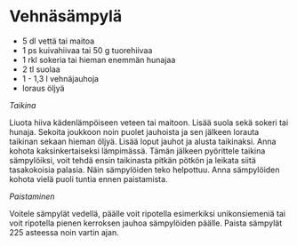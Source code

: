 Vehnäsämpylä
===========
 
 * 5 dl vettä tai maitoa 	
 * 1 ps kuivahiivaa tai 50 g tuorehiivaa 	
 * 1 rkl sokeria tai hieman enemmän hunajaa 	
 * 2 tl suolaa 	
 * 1 - 1,3 l vehnäjauhoja 	
 * loraus öljyä

_Taikina_

Liuota hiiva kädenlämpöiseen veteen tai maitoon. Lisää suola sekä sokeri tai hunaja.
Sekoita joukkoon noin puolet jauhoista ja sen jälkeen lorauta taikinan sekaan hieman öljyä.
Lisää loput jauhot ja alusta taikinaksi. Anna kohota kaksinkertaiseksi lämpimässä. Tämän jälkeen pyörittele taikina sämpylöiksi, voit tehdä ensin taikinasta pitkän pötkön ja leikata siitä tasakokoisia palasia. Näin sämpylöiden teko helpottuu. Anna sämpylöiden kohota vielä puoli tuntia ennen paistamista.

_Paistaminen_

Voitele sämpylät vedellä, päälle voit ripotella esimerkiksi unikonsiemeniä tai voit ripotella pienen kerroksen jauhoa sämpylöiden päälle. Paista sämpylät 225 asteessa noin vartin ajan.


